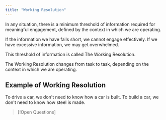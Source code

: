 ```yaml
---
title: "Working Resolution"
---
```

In any situation, there is a minimum threshold of information required for meaningful engagement, defined by the context in which we are operating.

If the information we have falls short, we cannot engage effectively. If we have excessive information, we may get overwhelmed.

This threshold of information is called The Working Resolution.

The Working Resolution changes from task to task, depending on the context in which we are operating.


## Example of Working Resolution
To drive a car, we don't need to know how a car is built.
To build a car, we don't need to know how steel is made.

>[!Open Questions]
>